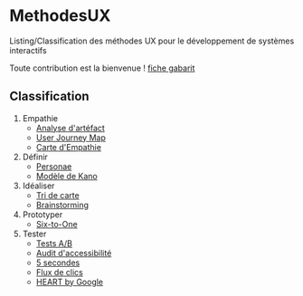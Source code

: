 # MethodesUX
Listing/Classification des méthodes UX pour le développement de systèmes interactifs

Toute contribution est la bienvenue ! [fiche gabarit](./assets/fiche-gabarit.md)

Classification
--------------
1. Empathie
   * [Analyse d'artéfact](./methodes/Analyse-artefact.md)
   * [User Journey Map](./methodes/User-Journey-Map.md)
   * [Carte d'Empathie](./methodes/Empathy-map.md)
2. Définir
   * [Personae](./methodes/Personae.md)
   * [Modèle de Kano](./methodes/Modele-Kano.md)
3. Idéaliser
   * [Tri de carte](./methodes/Diagramme-affinite.md)
   * [Brainstorming](./methodes/Brainstorming.md)
4. Prototyper
   * [Six-to-One](./methodes/Six-to-One.md)
5. Tester
   * [Tests A/B](./methodes/Tests-AB.md)
   * [Audit d'accessibilité](./methodes/Audit-accessibilite.md)
   * [5 secondes](./methodes/Cinq-secondes.md)
   * [Flux de clics](./methodes/Flux-clics.md)
   * [HEART by Google](./methodes/HEART-by-Google.md)